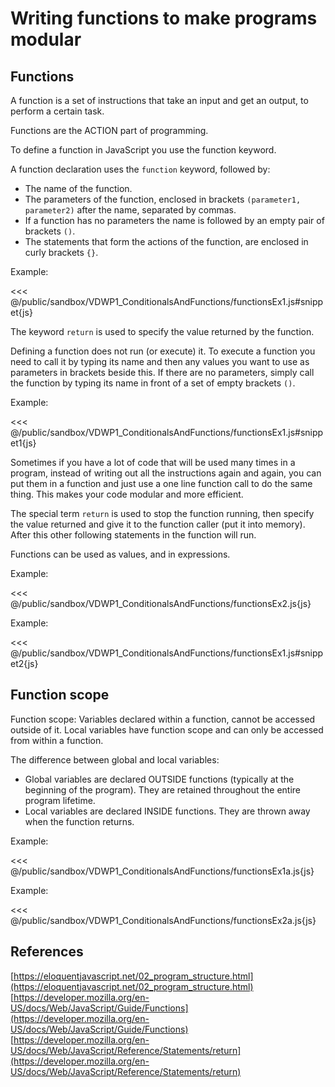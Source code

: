 # Writing functions to make programs modular

## Functions

A function is a set of instructions that take an input and get an output, to perform a certain task.

Functions are the ACTION part of programming.

To define a function in JavaScript you use the function keyword.

A function declaration uses the `function` keyword, followed by:
- The name of the function.
- The parameters of the function, enclosed in brackets `(parameter1, parameter2)` after the name, separated by commas.
- If a function has no parameters the name is followed by an empty pair of brackets `()`.
- The statements that form the actions of the function, are enclosed in curly brackets `{}`.

Example:

<<< @/public/sandbox/VDWP1_ConditionalsAndFunctions/functionsEx1.js#snippet{js}

The keyword `return` is used to specify the value returned by the function.

Defining a function does not run (or execute) it. To execute a function you need to call it by typing its name and then any values you want to use as parameters in brackets beside this. If there are no parameters, simply call the function by typing its name in front of a set of empty brackets `()`.

Example:

<<< @/public/sandbox/VDWP1_ConditionalsAndFunctions/functionsEx1.js#snippet1{js}

Sometimes if you have a lot of code that will be used many times in a program, instead of writing out all the instructions again and again, you can put them in a function and just use a one line function call to do the same thing. This makes your code modular and more efficient.

The special term `return` is used to stop the function running, then specify the value returned and give it to the function caller (put it into memory). After this other following statements in the function will run.

Functions can be used as values, and in expressions.

Example:

<<< @/public/sandbox/VDWP1_ConditionalsAndFunctions/functionsEx2.js{js}

Example:

<<< @/public/sandbox/VDWP1_ConditionalsAndFunctions/functionsEx1.js#snippet2{js}

## Function scope

Function scope: Variables declared within a function, cannot be accessed outside of it. Local variables have function scope and can only be accessed from within a function.

The difference between global and local variables:
- Global variables are declared OUTSIDE functions (typically at the beginning of the program). They are retained throughout the entire program lifetime.
- Local variables are declared INSIDE functions. They are thrown away when the function returns.

Example:

<<< @/public/sandbox/VDWP1_ConditionalsAndFunctions/functionsEx1a.js{js}

Example:

<<< @/public/sandbox/VDWP1_ConditionalsAndFunctions/functionsEx2a.js{js}


## References
[https://eloquentjavascript.net/02_program_structure.html](https://eloquentjavascript.net/02_program_structure.html)  
[https://developer.mozilla.org/en-US/docs/Web/JavaScript/Guide/Functions](https://developer.mozilla.org/en-US/docs/Web/JavaScript/Guide/Functions)  
[https://developer.mozilla.org/en-US/docs/Web/JavaScript/Reference/Statements/return](https://developer.mozilla.org/en-US/docs/Web/JavaScript/Reference/Statements/return)

